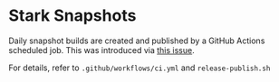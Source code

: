 # Stark Snapshots

Daily snapshot builds are created and published by a GitHub Actions scheduled job.
This was introduced via [this issue](https://github.com/NationalBankBelgium/stark/issues/27).

For details, refer to `.github/workflows/ci.yml` and `release-publish.sh`
